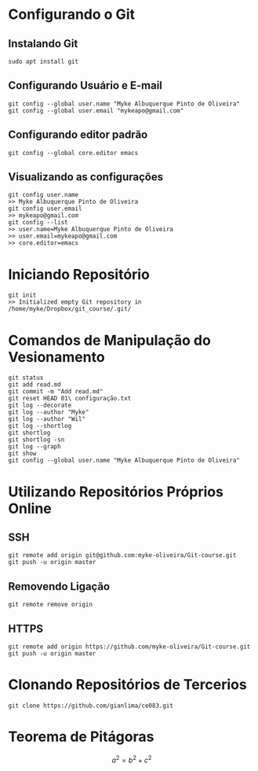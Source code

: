 # Configurando o Git

## Instalando Git

	sudo apt install git

## Configurando Usuário e E-mail

	git config --global user.name "Myke Albuquerque Pinto de Oliveira"
	git config --global user.email "mykeapo@gmail.com"

## Configurando editor padrão

	git config --global core.editor emacs

## Visualizando as configurações

	git config user.name
	>> Myke Albuquerque Pinto de Oliveira
	git config user.email
	>> mykeapo@gmail.com
	git config --list
	>> user.name=Myke Albuquerque Pinto de Oliveira
	>> user.email=mykeapo@gmail.com
	>> core.editor=emacs

# Iniciando Repositório

	git init
	>> Initialized empty Git repository in /home/myke/Dropbox/git_course/.git/

# Comandos de Manipulação do Vesionamento

	git status
	git add read.md
	git commit -m "Add read.md"
	git reset HEAD 01\ configuração.txt
	git log --decorate
	git log --author "Myke"
	git log --author "Wil"
	git log --shortlog
	git shortlog
	git shortlog -sn
	git log --graph
	git show 
	git config --global user.name "Myke Albuquerque Pinto de Oliveira"

# Utilizando Repositórios Próprios Online

## SSH

	git remote add origin git@github.com:myke-oliveira/Git-course.git
	git push -u origin master

## Removendo Ligação

	git remote remove origin

## HTTPS

	git remote add origin https://github.com/myke-oliveira/Git-course.git
	git push -u origin master

# Clonando Repositórios de Tercerios

	git clone https://github.com/gianlima/ce083.git

# Teorema de Pitágoras

$$
a^2 = b^2 + c^2
$$